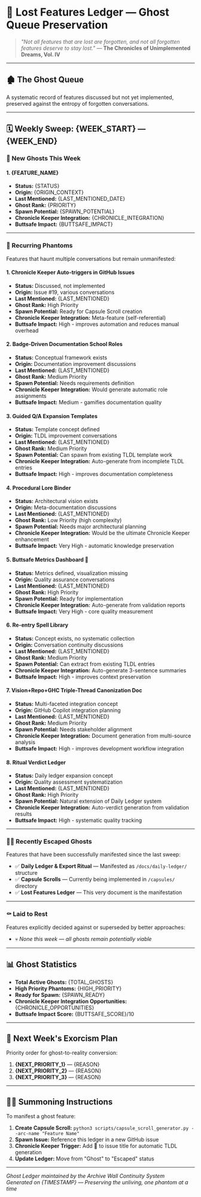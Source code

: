 # 👻 Lost Features Ledger — Ghost Queue Preservation

> *"Not all features that are lost are forgotten, and not all forgotten features deserve to stay lost."* — **The Chronicles of Unimplemented Dreams, Vol. IV**

---

## 🏚️ The Ghost Queue

A systematic record of features discussed but not yet implemented, preserved against the entropy of forgotten conversations.

---

## 🗓️ Weekly Sweep: {WEEK_START} — {WEEK_END}

### **👻 New Ghosts This Week**

#### 1. **{FEATURE_NAME}** 
- **Status:** {STATUS}
- **Origin:** {ORIGIN_CONTEXT}
- **Last Mentioned:** {LAST_MENTIONED_DATE}
- **Ghost Rank:** {PRIORITY} 
- **Spawn Potential:** {SPAWN_POTENTIAL}
- **Chronicle Keeper Integration:** {CHRONICLE_INTEGRATION}
- **Buttsafe Impact:** {BUTTSAFE_IMPACT}

---

### **🔄 Recurring Phantoms**

Features that haunt multiple conversations but remain unmanifested:

#### 1. **Chronicle Keeper Auto-triggers in GitHub Issues**
- **Status:** Discussed, not implemented
- **Origin:** Issue #19, various conversations
- **Last Mentioned:** {LAST_MENTIONED}
- **Ghost Rank:** High Priority
- **Spawn Potential:** Ready for Capsule Scroll creation
- **Chronicle Keeper Integration:** Meta-feature (self-referential)
- **Buttsafe Impact:** High - improves automation and reduces manual overhead

#### 2. **Badge-Driven Documentation School Roles**  
- **Status:** Conceptual framework exists
- **Origin:** Documentation improvement discussions
- **Last Mentioned:** {LAST_MENTIONED}
- **Ghost Rank:** Medium Priority
- **Spawn Potential:** Needs requirements definition
- **Chronicle Keeper Integration:** Would generate automatic role assignments
- **Buttsafe Impact:** Medium - gamifies documentation quality

#### 3. **Guided Q/A Expansion Templates**
- **Status:** Template concept defined
- **Origin:** TLDL improvement conversations  
- **Last Mentioned:** {LAST_MENTIONED}
- **Ghost Rank:** Medium Priority
- **Spawn Potential:** Can spawn from existing TLDL template work
- **Chronicle Keeper Integration:** Auto-generate from incomplete TLDL entries
- **Buttsafe Impact:** High - improves documentation completeness

#### 4. **Procedural Lore Binder**
- **Status:** Architectural vision exists
- **Origin:** Meta-documentation discussions
- **Last Mentioned:** {LAST_MENTIONED}  
- **Ghost Rank:** Low Priority (high complexity)
- **Spawn Potential:** Needs major architectural planning
- **Chronicle Keeper Integration:** Would be the ultimate Chronicle Keeper enhancement
- **Buttsafe Impact:** Very High - automatic knowledge preservation

#### 5. **Buttsafe Metrics Dashboard** 🍑
- **Status:** Metrics defined, visualization missing
- **Origin:** Quality assurance conversations
- **Last Mentioned:** {LAST_MENTIONED}
- **Ghost Rank:** High Priority  
- **Spawn Potential:** Ready for implementation
- **Chronicle Keeper Integration:** Auto-generate from validation reports
- **Buttsafe Impact:** Very High - core quality measurement

#### 6. **Re-entry Spell Library**
- **Status:** Concept exists, no systematic collection
- **Origin:** Conversation continuity discussions
- **Last Mentioned:** {LAST_MENTIONED}
- **Ghost Rank:** Medium Priority
- **Spawn Potential:** Can extract from existing TLDL entries
- **Chronicle Keeper Integration:** Auto-generate 3-sentence summaries
- **Buttsafe Impact:** High - improves context preservation

#### 7. **Vision+Repo+GHC Triple-Thread Canonization Doc**
- **Status:** Multi-faceted integration concept
- **Origin:** GitHub Copilot integration planning
- **Last Mentioned:** {LAST_MENTIONED}
- **Ghost Rank:** Medium Priority
- **Spawn Potential:** Needs stakeholder alignment
- **Chronicle Keeper Integration:** Document generation from multi-source analysis
- **Buttsafe Impact:** High - improves development workflow integration

#### 8. **Ritual Verdict Ledger**
- **Status:** Daily ledger expansion concept
- **Origin:** Quality assessment systematization
- **Last Mentioned:** {LAST_MENTIONED}
- **Ghost Rank:** High Priority
- **Spawn Potential:** Natural extension of Daily Ledger system
- **Chronicle Keeper Integration:** Auto-verdict generation from validation results
- **Buttsafe Impact:** High - systematic quality tracking

---

### **🏃‍♀️ Recently Escaped Ghosts**

Features that have been successfully manifested since the last sweep:

- ✅ **Daily Ledger & Export Ritual** — Manifested as `/docs/daily-ledger/` structure
- ✅ **Capsule Scrolls** — Currently being implemented in `/capsules/` directory
- ✅ **Lost Features Ledger** — This very document is the manifestation

---

### **⚰️ Laid to Rest**

Features explicitly decided against or superseded by better approaches:

- 💀 *None this week — all ghosts remain potentially viable*

---

## 📊 Ghost Statistics

- **Total Active Ghosts:** {TOTAL_GHOSTS}
- **High Priority Phantoms:** {HIGH_PRIORITY}
- **Ready for Spawn:** {SPAWN_READY}
- **Chronicle Keeper Integration Opportunities:** {CHRONICLE_OPPORTUNITIES}
- **Buttsafe Impact Score:** {BUTTSAFE_SCORE}/10

---

## 🔮 Next Week's Exorcism Plan

Priority order for ghost-to-reality conversion:

1. **{NEXT_PRIORITY_1}** — {REASON}
2. **{NEXT_PRIORITY_2}** — {REASON}  
3. **{NEXT_PRIORITY_3}** — {REASON}

---

## 🧙‍♀️ Summoning Instructions

To manifest a ghost feature:

1. **Create Capsule Scroll:** `python3 scripts/capsule_scroll_generator.py --arc-name "Feature Name"`
2. **Spawn Issue:** Reference this ledger in a new GitHub issue  
3. **Chronicle Keeper Trigger:** Add 🧠 to issue title for automatic TLDL generation
4. **Update Ledger:** Move from "Ghost" to "Escaped" status

---

*Ghost Ledger maintained by the Archive Wall Continuity System*  
*Generated on {TIMESTAMP} — Preserving the unliving, one phantom at a time*